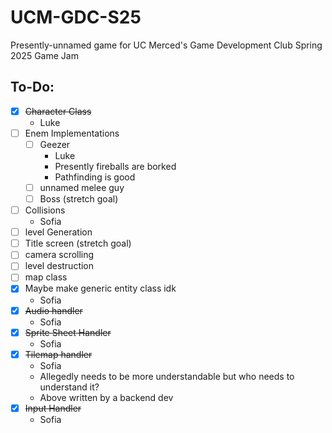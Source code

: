 # UCM-GDC-S25

Presently-unnamed game for UC Merced's Game Development Club Spring 2025 Game Jam

## To-Do:

- [x] ~~Character Class~~
    - Luke
- [ ] Enem Implementations
    - [ ] Geezer
        - Luke
        - Presently fireballs are borked
        - Pathfinding is good
    - [ ] unnamed melee guy
    - [ ] Boss (stretch goal)
- [ ] Collisions
    - Sofia
- [ ] level Generation
- [ ] Title screen (stretch goal)
- [ ] camera scrolling
- [ ] level destruction
- [ ] map class
- [x] Maybe make generic entity class idk
    - Sofia
- [X] ~~Audio handler~~
    - Sofia
- [X] ~~Sprite Sheet Handler~~
    - Sofia
- [X] ~~Tilemap handler~~
    - Sofia
    - Allegedly needs to be more understandable but who needs to understand it?
    - Above written by a backend dev
- [x] ~~Input Handler~~
    - Sofia